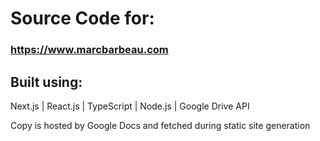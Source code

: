 # Source Code for:
### https://www.marcbarbeau.com

## Built using:
Next.js | React.js | TypeScript | Node.js | Google Drive API

Copy is hosted by Google Docs and fetched during static site generation
